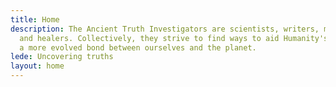 ```yaml
---
title: Home
description: The Ancient Truth Investigators are scientists, writers, makers, creatives
  and healers. Collectively, they strive to find ways to aid Humanity's growth towards
  a more evolved bond between ourselves and the planet.
lede: Uncovering truths
layout: home
---
```


